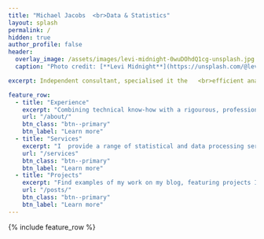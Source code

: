 ```yaml
---
title: "Michael Jacobs  <br>Data & Statistics"
layout: splash
permalink: /
hidden: true
author_profile: false
header:
  overlay_image: /assets/images/levi-midnight-0wuDOhdQ1cg-unsplash.jpg
  caption: "Photo credit: [**Levi Midnight**](https://unsplash.com/@levi_midnight)"   

excerpt: Independent consultant, specialised it the   <br>efficient analysis and interpretation of data.

feature_row:
  - title: "Experience"
    excerpt: "Combining technical know-how with a rigourous, professional approach, your data is in safe hands.  <br>"
    url: "/about/"
    btn_class: "btn--primary"
    btn_label: "Learn more"
  - title: "Services"
    excerpt: "I  provide a range of statistical and data processing services, generating new insights to enable informed decision making.  <br>"
    url: "/services"
    btn_class: "btn--primary"
    btn_label: "Learn more"
  - title: "Projects"
    excerpt: "Find examples of my work on my blog, featuring projects I have recently undertaken as well as some data visualsiations."
    url: "/posts/"
    btn_class: "btn--primary"
    btn_label: "Learn more"      
---
```


{% include feature_row %}

